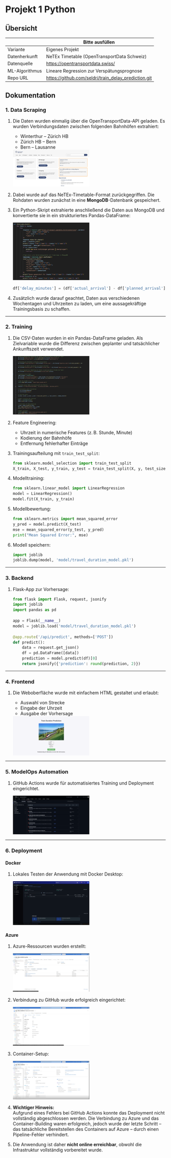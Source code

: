 
# Projekt 1 Python

## Übersicht

| | Bitte ausfüllen |
| -------- | ------- |
| Variante | Eigenes Projekt |
| Datenherkunft | NeTEx Timetable (OpenTransportData Schweiz) |
| Datenquelle | https://opentransportdata.swiss/ |
| ML-Algorithmus | Lineare Regression zur Verspätungsprognose |
| Repo URL | https://github.com/seldri/train_delay_prediction.git

## Dokumentation

### 1. Data Scraping

1. Die Daten wurden einmalig über die OpenTransportData-API geladen. Es wurden Verbindungsdaten zwischen folgenden Bahnhöfen extrahiert:
   - Winterthur – Zürich HB  
   - Zürich HB – Bern  
   - Bern – Lausanne

   <img src="images/OpenData.png" alt="OpenTransportData API" style="max-width: 50%; height: 50%;">

2. Dabei wurde auf das NeTEx-Timetable-Format zurückgegriffen. Die Rohdaten wurden zunächst in eine **MongoDB**-Datenbank gespeichert.

3. Ein Python-Skript extrahierte anschließend die Daten aus MongoDB und konvertierte sie in ein strukturiertes Pandas-DataFrame:

   <img src="images/FetchData.png" alt="Fetch aus API und Speicherung" style="max-width: 50%; height: 50%;">

   ```python
   df['delay_minutes'] = (df['actual_arrival'] - df['planned_arrival']).dt.total_seconds() / 60
   ```

4. Zusätzlich wurde darauf geachtet, Daten aus verschiedenen Wochentagen und Uhrzeiten zu laden, um eine aussagekräftige Trainingsbasis zu schaffen.

---

### 2. Training

1. Die CSV-Daten wurden in ein Pandas-DataFrame geladen. Als Zielvariable wurde die Differenz zwischen geplanter und tatsächlicher Ankunftszeit verwendet.

   <img src="images/DataTransform.png" alt="Feature Engineering & Modellaufbau" style="max-width: 50%; height: 50%;">

2. Feature Engineering:
   - Uhrzeit in numerische Features (z. B. Stunde, Minute)
   - Kodierung der Bahnhöfe
   - Entfernung fehlerhafter Einträge

3. Trainingsaufteilung mit `train_test_split`:

   ```python
   from sklearn.model_selection import train_test_split
   X_train, X_test, y_train, y_test = train_test_split(X, y, test_size=0.2, random_state=42)
   ```

4. Modelltraining:

   ```python
   from sklearn.linear_model import LinearRegression
   model = LinearRegression()
   model.fit(X_train, y_train)
   ```

5. Modellbewertung:

   ```python
   from sklearn.metrics import mean_squared_error
   y_pred = model.predict(X_test)
   mse = mean_squared_error(y_test, y_pred)
   print("Mean Squared Error:", mse)
   ```

6. Modell speichern:

   ```python
   import joblib
   joblib.dump(model, 'model/travel_duration_model.pkl')
   ```

---

### 3. Backend

1. Flask-App zur Vorhersage:

   ```python
   from flask import Flask, request, jsonify
   import joblib
   import pandas as pd

   app = Flask(__name__)
   model = joblib.load('model/travel_duration_model.pkl')

   @app.route('/api/predict', methods=['POST'])
   def predict():
       data = request.get_json()
       df = pd.DataFrame([data])
       prediction = model.predict(df)[0]
       return jsonify({'prediction': round(prediction, 2)})
   ```

---

### 4. Frontend

1. Die Weboberfläche wurde mit einfachem HTML gestaltet und erlaubt:
   - Auswahl von Strecke
   - Eingabe der Uhrzeit
   - Ausgabe der Vorhersage

   <img src="images/Frontend.png" alt="Frontend UI" style="max-width: 50%; height: 50%;">

---

### 5. ModelOps Automation

1. GitHub Actions wurde für automatisiertes Training und Deployment eingerichtet.

   <img src="images/GithubActions.png" alt="GitHub Actions Übersicht" style="max-width: 50%; height: 50%;">

---

### 6. Deployment

#### Docker

1. Lokales Testen der Anwendung mit Docker Desktop:

   <img src="images/DockerContainer.png" alt="Docker Container Ansicht" style="max-width: 50%; height: 50%;">

#### Azure

1. Azure-Ressourcen wurden erstellt:

   <img src="images/Azure.png" alt="Azure Ressourcenübersicht" style="max-width: 50%; height: 50%;">

2. Verbindung zu GitHub wurde erfolgreich eingerichtet:

   <img src="images/AzureConnection.png" alt="GitHub-Verbindung in Azure" style="max-width: 50%; height: 50%;">

3. Container-Setup:

   <img src="images/AzureContainer.png" alt="Azure Container Details" style="max-width: 50%; height: 50%;">

4. **Wichtiger Hinweis:**  
   Aufgrund eines Fehlers bei GitHub Actions konnte das Deployment nicht vollständig abgeschlossen werden. Die Verbindung zu Azure und das Container-Building waren erfolgreich, jedoch wurde der letzte Schritt – das tatsächliche Bereitstellen des Containers auf Azure – durch einen Pipeline-Fehler verhindert.

5. Die Anwendung ist daher **nicht online erreichbar**, obwohl die Infrastruktur vollständig vorbereitet wurde.
